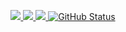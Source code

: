 <p align="center">
<a href="https://www.linkedin.com/in/timur-abdyraev/"><img src="[LinkedIn](https://img.shields.io/badge/linkedin-%230077B5.svg?style=for-the-badge&logo=linkedin&logoColor=white)"</a>
<a href = "https://telegram.me/timplifier"><img src ="[Telegram](https://img.shields.io/badge/Telegram-2CA5E0?style=for-the-badge&logo=telegram&logoColor=white)"</a>
<a href = "mailto:timplifier@gmail.com"><img src="[Gmail](https://img.shields.io/badge/Gmail-D14836?style=for-the-badge&logo=gmail&logoColor=white)"</a>
<a href="https://github.com/Clar1fy"><img alt="GitHub Status" src="https://github-readme-stats.vercel.app/api?username=Clar1fy&hide=contribs&show_icons=true&include_all_commits=true&count_private=true"/></a>
</p>
